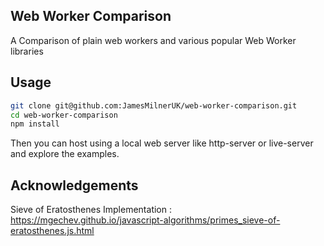 
## Web Worker Comparison

A Comparison of plain web workers and various popular Web Worker libraries


## Usage

```bash
git clone git@github.com:JamesMilnerUK/web-worker-comparison.git
cd web-worker-comparison
npm install
```
Then you can host using a local web server like http-server or live-server and explore the examples.

## Acknowledgements
Sieve of Eratosthenes Implementation :
https://mgechev.github.io/javascript-algorithms/primes_sieve-of-eratosthenes.js.html